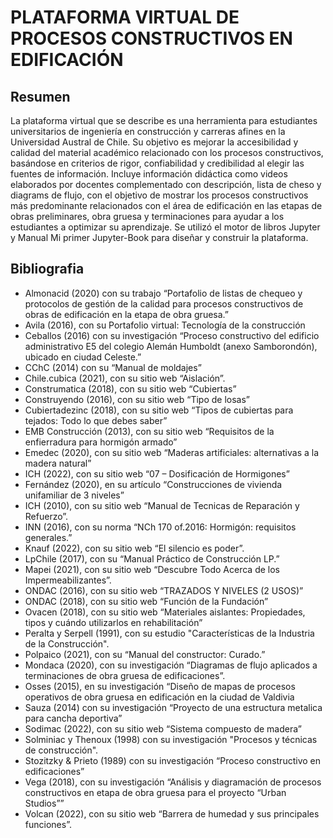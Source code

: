 # PLATAFORMA VIRTUAL DE PROCESOS CONSTRUCTIVOS EN EDIFICACIÓN 



## Resumen 

La plataforma virtual que se describe es una herramienta para estudiantes universitarios de ingeniería en construcción y carreras afines en la Universidad Austral de Chile. Su objetivo es mejorar la accesibilidad y calidad del material académico relacionado con los procesos constructivos, basándose en criterios de rigor, confiabilidad y credibilidad al elegir las fuentes de información. Incluye información didáctica como videos elaborados por docentes complementado con descripción, lista de cheso y diagrams de flujo, con el objetivo de mostrar los procesos constructivos más predominante relacionados con el área de edificación en las etapas de obras preliminares, obra gruesa y terminaciones para ayudar a los estudiantes a optimizar su aprendizaje. Se utilizó el motor de libros Jupyter y Manual Mi primer Jupyter-Book para diseñar y construir la plataforma. 



## Bibliografia

- Almonacid (2020) con su trabajo “Portafolio de listas de chequeo y protocolos de gestión de la calidad para procesos constructivos de obras de edificación en la etapa de obra gruesa.”
- Avila (2016), con su Portafolio virtual: Tecnología de la construcción
- Ceballos (2016) con su investigación “Proceso constructivo del edificio administrativo E5 del colegio Alemán Humboldt (anexo Samborondón), ubicado en ciudad Celeste.”
- CChC (2014) con su “Manual de moldajes”
- Chile.cubica (2021), con su sitio web “Aislación”.
- Construmatica (2018), con su sitio web “Cubiertas”
- Construyendo (2016), con su sitio web “Tipo de losas”
- Cubiertadezinc (2018), con su sitio web “Tipos de cubiertas para tejados: Todo lo que debes saber”
- EMB Construcción (2013), con su sitio web “Requisitos de la enfierradura para hormigón armado”
- Emedec (2020), con su sitio web “Maderas artificiales: alternativas a la madera natural”
- ICH (2022), con su sitio web “07 – Dosificación de Hormigones”
- Fernández (2020), en su artículo “Construcciones de vivienda unifamiliar de 3 niveles”
- ICH (2010), con su sitio web “Manual de Tecnicas de Reparación y Refuerzo”.
- INN (2016), con su norma “NCh 170 of.2016: Hormigón: requisitos generales.”
- Knauf (2022), con su sitio web “El silencio es poder”.
- LpChile (2017), con su “Manual Práctico de Construcción LP.”
- Mapei (2021), con su sitio web “Descubre Todo Acerca de los Impermeabilizantes”.
- ONDAC (2016), con su sitio web “TRAZADOS Y NIVELES (2 USOS)”
- ONDAC (2018), con su sitio web “Función de la Fundación”
- Ovacen (2018), con su sitio web “Materiales aislantes: Propiedades, tipos y cuándo utilizarlos en rehabilitación”
- Peralta y Serpell (1991), con su estudio "Características de la Industria de la Construcción".
- Polpaico (2021), con su “Manual del constructor: Curado.”
- Mondaca (2020), con su investigación “Diagramas de flujo aplicados a terminaciones de obra gruesa de edificaciones”.
- Osses (2015), en su investigación “Diseño de mapas de procesos operativos de obra gruesa en edificación en la ciudad de Valdivia
- Sauza (2014) con su investigación “Proyecto de una estructura metalica para cancha deportiva”
- Sodimac (2022), con su sitio web  “Sistema compuesto de madera”
- Solminiac y Thenoux (1998) con su investigación "Procesos y técnicas de construcción".
- Stozitzky & Prieto (1989) con su investigación “Proceso constructivo en edificaciones”
- Vega (2018), con su investigación “Análisis y diagramación de procesos constructivos en etapa de obra gruesa para el proyecto “Urban Studios””
- Volcan (2022), con su sitio web “Barrera de humedad y sus principales funciones”.

